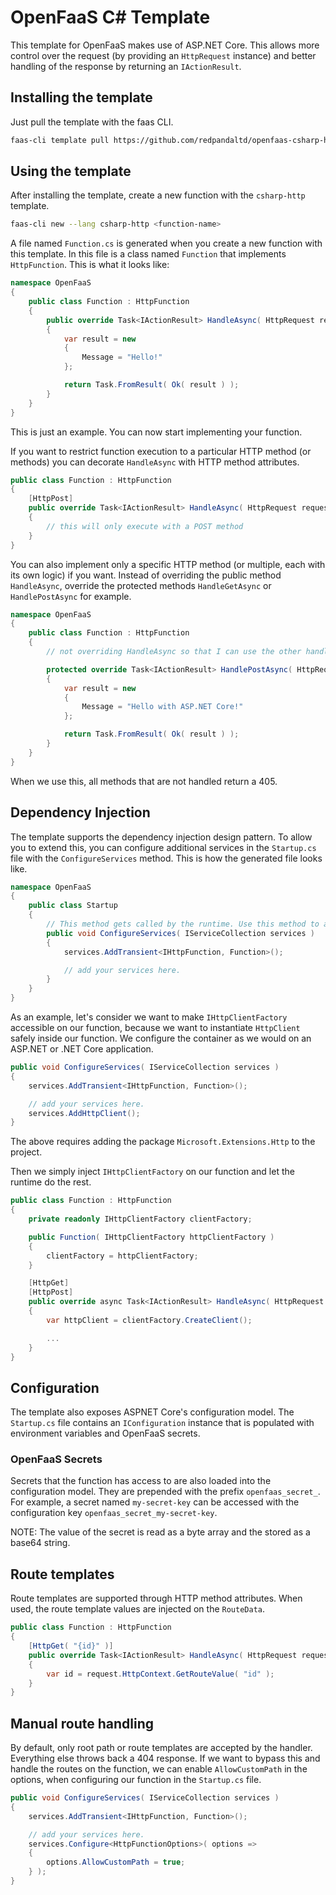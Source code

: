# OpenFaaS C# Template

This template for OpenFaaS makes use of ASP.NET Core. This allows more control over the request (by providing an `HttpRequest` instance) and better handling of the response by returning an `IActionResult`.

## Installing the template

Just pull the template with the faas CLI.

```bash
faas-cli template pull https://github.com/redpandaltd/openfaas-csharp-http-template
```

## Using the template

After installing the template, create a new function with the `csharp-http` template.

```bash
faas-cli new --lang csharp-http <function-name>
```

A file named `Function.cs` is generated when you create a new function with this template. In this file is a class named `Function` that implements `HttpFunction`. This is what it looks like:

``` csharp
namespace OpenFaaS
{
    public class Function : HttpFunction
    {
        public override Task<IActionResult> HandleAsync( HttpRequest request )
        {
            var result = new
            {
                Message = "Hello!"
            };

            return Task.FromResult( Ok( result ) );
        }
    }
}
```

This is just an example. You can now start implementing your function.

If you want to restrict function execution to a particular HTTP method (or methods) you can decorate `HandleAsync` with HTTP method attributes.

```csharp
public class Function : HttpFunction
{
    [HttpPost]
    public override Task<IActionResult> HandleAsync( HttpRequest request )
    {
        // this will only execute with a POST method
    }
}
```

You can also implement only a specific HTTP method (or multiple, each with its own logic) if you want. Instead of overriding the public method `HandleAsync`, override the protected methods `HandleGetAsync` or `HandlePostAsync` for example.

``` csharp
namespace OpenFaaS
{
    public class Function : HttpFunction
    {
        // not overriding HandleAsync so that I can use the other handlers

        protected override Task<IActionResult> HandlePostAsync( HttpRequest request )
        {
            var result = new
            {
                Message = "Hello with ASP.NET Core!"
            };

            return Task.FromResult( Ok( result ) );
        }
    }
}
```

When we use this, all methods that are not handled return a 405.

## Dependency Injection

The template supports the dependency injection design pattern. To allow you to extend this, you can configure additional services in the `Startup.cs` file with the `ConfigureServices` method. This is how the generated file looks like.

```csharp
namespace OpenFaaS
{
    public class Startup
    {
        // This method gets called by the runtime. Use this method to add services to the container.
        public void ConfigureServices( IServiceCollection services )
        {
            services.AddTransient<IHttpFunction, Function>();

            // add your services here.
        }
    }
}
```

As an example, let's consider we want to make `IHttpClientFactory` accessible on our function, because we want to instantiate `HttpClient` safely inside our function. We configure the container as we would on an ASP.NET or .NET Core application.

```csharp
public void ConfigureServices( IServiceCollection services )
{
    services.AddTransient<IHttpFunction, Function>();

    // add your services here.
    services.AddHttpClient();
}
```

The above requires adding the package `Microsoft.Extensions.Http` to the project.

Then we simply inject `IHttpClientFactory` on our function and let the runtime do the rest.

```csharp
public class Function : HttpFunction
{
    private readonly IHttpClientFactory clientFactory;

    public Function( IHttpClientFactory httpClientFactory )
    {
        clientFactory = httpClientFactory;
    }

    [HttpGet]
    [HttpPost]
    public override async Task<IActionResult> HandleAsync( HttpRequest request )
    {
        var httpClient = clientFactory.CreateClient();

        ...
    }
}
```

## Configuration

The template also exposes ASPNET Core's configuration model. The `Startup.cs` file contains an `IConfiguration` instance that is populated with environment variables and OpenFaaS secrets.

### OpenFaaS Secrets

Secrets that the function has access to are also loaded into the configuration model. They are prepended with the prefix `openfaas_secret_`. For example, a secret named `my-secret-key` can be accessed with the configuration key `openfaas_secret_my-secret-key`.

NOTE: The value of the secret is read as a byte array and the stored as a base64 string.

## Route templates

Route templates are supported through HTTP method attributes. When used, the route template values are injected on the `RouteData`.

```csharp
public class Function : HttpFunction
{
    [HttpGet( "{id}" )]
    public override Task<IActionResult> HandleAsync( HttpRequest request )
    {
        var id = request.HttpContext.GetRouteValue( "id" );
    }
}
```

## Manual route handling

By default, only root path or route templates are accepted by the handler. Everything else throws back a 404 response. If we want to bypass this and handle the routes on the function, we can enable `AllowCustomPath` in the options, when configuring our function in the `Startup.cs` file.

```csharp
public void ConfigureServices( IServiceCollection services )
{
    services.AddTransient<IHttpFunction, Function>();

    // add your services here.
    services.Configure<HttpFunctionOptions>( options =>
    {
        options.AllowCustomPath = true;
    } );
}
```
